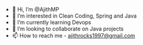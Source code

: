 - 👋 Hi, I’m @AjithMP
- 👀 I’m interested in Clean Coding, Spring and Java
- 🌱 I’m currently learning Devops
- 💞️ I’m looking to collaborate on Java projects
- 📫 How to reach me - ajithrocks1997@gmail.com 

<!---
AjithMP/AjithMP is a ✨ special ✨ repository because its `README.md` (this file) appears on your GitHub profile.
You can click the Preview link to take a look at your changes.
--->
